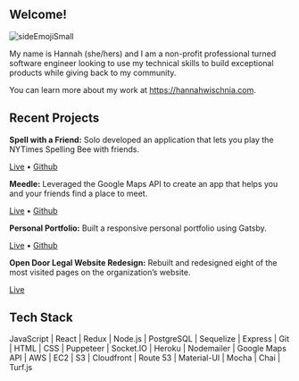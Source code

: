 ## Welcome!
![sideEmojiSmall](https://user-images.githubusercontent.com/76498844/125205220-d2f82d00-e246-11eb-9650-9483a3e934d0.png)

<!-- ![helloImageSmall](https://user-images.githubusercontent.com/76498844/125205254-f91dcd00-e246-11eb-9d8c-4c33acf1b363.png) -->

My name is Hannah (she/hers) and I am a non-profit professional turned software engineer looking to use my technical skills to build exceptional products while giving back to my community.

You can learn more about my work at https://hannahwischnia.com.

## Recent Projects
**Spell with a Friend:** Solo developed an application that lets you play the NYTimes Spelling Bee with friends.

[Live](https://spellwithafriend.com) • [Github](https://github.com/wisch628/SpellWithAFriend)


**Meedle:** Leveraged the Google Maps API to create an app that helps you and your friends find a place to meet.

[Live](https://meedleapp.herokuapp.com/) • [Github](https://github.com/Mewtwo-s/mapapp)


**Personal Portfolio:** Built a responsive personal portfolio using Gatsby.

[Live](https://hannahwischnia.com/) • [Github](https://github.com/wisch628/portfolio)

**Open Door Legal Website Redesign:** Rebuilt and redesigned eight of the most visited pages on the organization’s website.

[Live](https://opendoorlegal.org/why-legal-aid/)

## Tech Stack

JavaScript | React | Redux | Node.js | PostgreSQL | Sequelize | Express | Git | HTML | CSS | Puppeteer | Socket.IO | Heroku | Nodemailer | Google Maps API | AWS | EC2 | S3 | Cloudfront | Route 53 | Material-UI | Mocha | Chai | Turf.js
